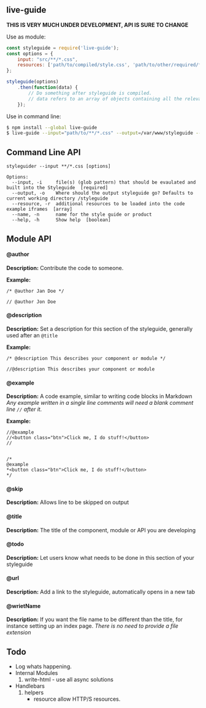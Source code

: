 live-guide
---

**THIS IS VERY MUCH UNDER DEVELOPMENT, API IS SURE TO CHANGE**

Use as module:
```javascript
const styleguide = require('live-guide');
const options = {
    input: "src/**/*.css",
    resources: ['path/to/compiled/style.css', 'path/to/other/required/files/app.js']
};

styleguide(options)
    .then(function(data) {
        // Do something after styleguide is compiled.
        // data refers to an array of objects containing all the relevant data from your build
    });
```

Use in command line:
```bash
$ npm install --global live-guide
$ live-guide --input="path/to/**/*.css" --output=/var/www/styleguide --resource path/to/style.css another/path/here.js
```

## Command Line API
```shell
styleguider --input **/*.css [options]

Options:
  --input, -i     file(s) (glob pattern) that should be evaulated and built into the Styleguide  [required]
  --output, -o    Where should the output styleguide go? Defaults to current working directory /styleguide
  --resource, -r  additional resources to be loaded into the code example iframes  [array]
  --name, -n      name for the style guide or product
  --help, -h      Show help  [boolean]

```

## Module API

#### @author
**Description:** Contribute the code to someone.

**Example:**
```
/* @author Jan Doe */

// @author Jon Doe
```


#### @description
**Description:** Set a description for this section of the styleguide, generally used after an `@title`

**Example:**
```
/* @description This describes your component or module */

//@description This describes your component or module
```


#### @example
**Description:** A code example, similar to writing code blocks in Markdown
*Any example written in a single line comments will need a blank comment line `//` after it.*

**Example:**
```
//@example
//<button class="btn">Click me, I do stuff!</button>
//


/*
@example
*<button class="btn">Click me, I do stuff!</button>
*/
```


#### @skip
**Description:** Allows line to be skipped on output




#### @title
**Description:** The title of the component, module or API you are developing




#### @todo
**Description:** Let users know what needs to be done in this section of your styleguide




#### @url
**Description:** Add a link to the styleguide, automatically opens in a new tab




#### @wrietName
**Description:** If you want the file name to be different than the title, for instance setting up an index page.
*There is no need to provide a file extension*


## Todo
- Log whats happening.
- Internal Modules
    1. write-html
            - use all async solutions
- Handlebars
	1. helpers
    	-  resource allow HTTP/S resources.
